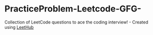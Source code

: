 # PracticeProblem-Leetcode-GFG-
Collection of LeetCode questions to ace the coding interview! - Created using [LeetHub](https://github.com/QasimWani/LeetHub)
